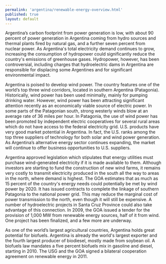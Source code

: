 ```yaml
--- 
permalink: 'argentina/renewable-energy-overview.html' 
published: true 
layout: default
---
```

Argentina’s carbon footprint from power generation is low, with about 90 percent of power generation in Argentina coming from hydro sources and thermal plants fired by natural gas, and a further seven percent from nuclear power. As Argentina's total electricity demand continues to grow, increasing the consumption of hydropower could significantly reduce the country's emissions of greenhouse gases. Hydropower, however, has been controversial, including charges that hydroelectric dams in Argentina are responsible for displacing some Argentines and for significant environmental impact.

Argentina is poised to develop wind power. The country features one of the world’s top three wind corridors, located in southern Argentina (Patagonia). Historically, wind power has been used minimally, mainly for pumping drinking water. However, wind power has been attracting significant attention recently as an economically viable source of electric power. In some parts of the Patagonian south, strong westerly winds blow at an average rate of 36 miles per hour. In Patagonia, the use of wind power has been promoted by independent electric cooperatives for several rural areas which do not have access to the federal electricity grid. U.S. products have very good market potential in Argentina. In fact, the U.S. ranks among the top three suppliers of technology for both solar and wind power generation. As Argentina’s alternative energy sector continues expanding, the market will continue to offer business opportunities to U.S. suppliers.

Argentina approved legislation which stipulates that energy utilities must purchase wind-generated electricity if it is made available to them. Although investors are starting to fund the construction of new wind farms, it remains very costly to transmit electricity produced in the south all the way to areas in the north, where demand is highest. The GOA estimates that as much as 15 percent of the country's energy needs could potentially be met by wind power by 2020. It has issued contracts to complete the linkage of southern Patagonia to the national power grid. This may reduce the marginal cost of power transmission to the north, even though it will still be expensive. A number of hydroelectric projects in Santa Cruz Province could also take advantage of this connection. In 2009, the GOA issued a tender for the provision of 1,000 MW from renewable energy sources, half of it from wind. One project has been finalized, and a few more are underway.

As one of the world’s largest agricultural countries, Argentina holds great potential for biofuels. Argentina is already the world's largest exporter and the fourth largest producer of biodiesel, mostly made from soybean oil. A biofuels law mandates a five percent biofuels mix in gasoline and diesel, starting in 2010. The USG and the GOA signed a bilateral cooperation agreement on renewable energy in 2011.
